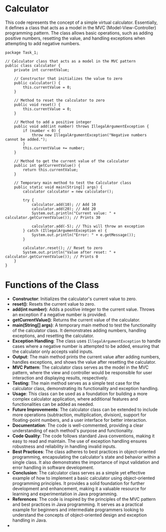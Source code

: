 # Calculator
This code represents the concept of a simple virtual calculator. Essentially, it defines a class that acts as a model in the MVC (Model-View-Controller) programming pattern.
The class allows basic operations, such as adding positive numbers, resetting the value, and handling exceptions when attempting to add negative numbers.

```
package Task_1;

// Calculator class that acts as a model in the MVC pattern
public class calculator {
    private int currentValue;

    // Constructor that initializes the value to zero
    public calculator() {
        this.currentValue = 0;
    }

    // Method to reset the calculator to zero
    public void reset() {
        this.currentValue = 0;
    }

    // Method to add a positive integer
    public void add(int number) throws IllegalArgumentException {
        if (number < 0) {
            throw new IllegalArgumentException("Negative numbers cannot be added.");
        }
        this.currentValue += number;
    }

    // Method to get the current value of the calculator
    public int getCurrentValue() {
        return this.currentValue;
    }

    // Temporary main method to test the Calculator class
    public static void main(String[] args) {
        calculator calculator = new calculator();

        try {
            calculator.add(10); // Add 10
            calculator.add(20); // Add 20
            System.out.println("Current value: " + calculator.getCurrentValue()); // Prints 30

            calculator.add(-5); // This will throw an exception
        } catch (IllegalArgumentException e) {
            System.out.println("Error: " + e.getMessage());
        }

        calculator.reset(); // Reset to zero
        System.out.println("Value after reset: " + calculator.getCurrentValue()); // Prints 0
    }
} 
```
# Functions of the Class

- **Constructor**: Initializes the calculator's current value to zero.
- **reset()**: Resets the current value to zero.
- **add(int number)**: Adds a positive integer to the current value. Throws an exception if a negative number is provided.
- **getCurrentValue()**: Returns the current value of the calculator.
- **main(String[] args)**: A temporary main method to test the functionality of the calculator class. It demonstrates adding numbers, handling exceptions, and resetting the calculator.
- **Exception Handling**: The class uses `IllegalArgumentException` to handle cases where a negative number is attempted to be added, ensuring that the calculator only accepts valid inputs.
- **Output**: The main method prints the current value after adding numbers, handles exceptions, and shows the value after resetting the calculator.
- **MVC Pattern**: The calculator class serves as the model in the MVC pattern, where the view and controller would be responsible for user interaction and displaying results, respectively.
- **Testing**: The main method serves as a simple test case for the calculator class, demonstrating its functionality and exception handling.
- **Usage**: This class can be used as a foundation for building a more complex calculator application, where additional features and functionalities can be added as needed.
- **Future Improvements**: The calculator class can be extended to include more operations (subtraction, multiplication, division), support for floating-point numbers, and a user interface for better interaction.
- **Documentation**: The code is well-commented, providing a clear understanding of each method's purpose and functionality.
- **Code Quality**: The code follows standard Java conventions, making it easy to read and maintain. The use of exception handling ensures robustness and reliability in handling invalid inputs.
- **Best Practices**: The class adheres to best practices in object-oriented programming, encapsulating the calculator's state and behavior within a single class. It also demonstrates the importance of input validation and error handling in software development.
- **Conclusion**: The calculator class serves as a simple yet effective example of how to implement a basic calculator using object-oriented programming principles. It provides a solid foundation for further development and enhancement, making it a valuable resource for learning and experimentation in Java programming.
- **References**: The code is inspired by the principles of the MVC pattern and best practices in Java programming. It serves as a practical example for beginners and intermediate programmers looking to understand the concepts of object-oriented design and exception handling in Java.
- 

